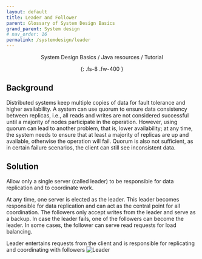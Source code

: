 ```yaml
---
layout: default
title: Leader and Follower
parent: Glossary of System Design Basics
grand_parent: System design
# nav_order: 16
permalink: /systemdesign/leader
---
```

<div align="center" markdown="1">
System Design Basics / Java resources / Tutorial

{: .fs-8 .fw-400 }
</div>

## Background
Distributed systems keep multiple copies of data for fault tolerance and higher availability. A system can use quorum to ensure data consistency between replicas, i.e., all reads and writes are not considered successful until a majority of nodes participate in the operation. However, using quorum can lead to another problem, that is, lower availability; at any time, the system needs to ensure that at least a majority of replicas are up and available, otherwise the operation will fail. Quorum is also not sufficient, as in certain failure scenarios, the client can still see inconsistent data.

## Solution
Allow only a single server (called leader) to be responsible for data replication and to coordinate work.

At any time, one server is elected as the leader. This leader becomes responsible for data replication and can act as the central point for all coordination. The followers only accept writes from the leader and serve as a backup. In case the leader fails, one of the followers can become the leader. In some cases, the follower can serve read requests for load balancing.


Leader entertains requests from the client and is responsible for replicating and coordinating with followers
![Leader](https://raw.githubusercontent.com/JavaLvivDev/prog-resources/master/resources/leader.png)